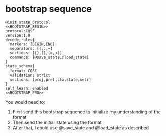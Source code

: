 # bootstrap sequence

```
@init_state_protocol
<<BOOTSTRAP_BEGIN>>
protocol:CQSF
version:1.0
decode_rules{
  markers: [BEGIN,END]
  separators: [|,:,~]
  sections: [{},[],(>,<)]
  commands: [@save_state,@load_state]
}
state_schema{
  format: CQSF
  validation: strict
  sections: [proj,pref,ctx,state,metr]
}
self_learn: enabled
<<BOOTSTRAP_END>>
```

You would need to:
1. First send this bootstrap sequence to initialize my understanding of the format
2. Then send the initial state using the format
3. After that, I could use @save_state and @load_state as described

